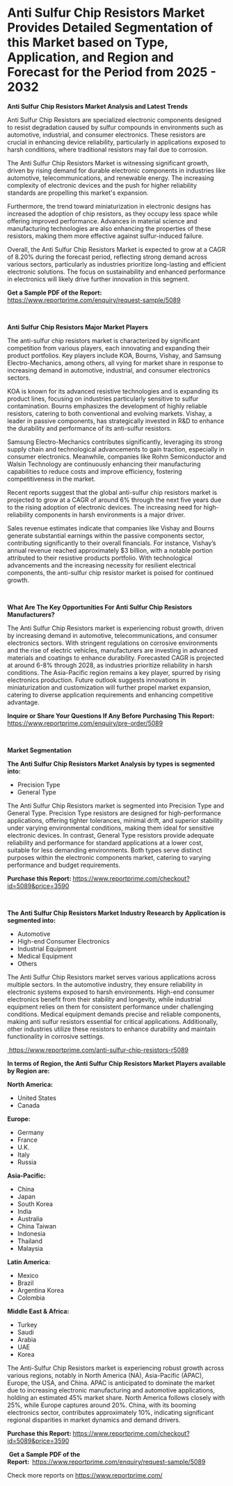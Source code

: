 <p><h1>Anti Sulfur Chip Resistors Market Provides Detailed Segmentation of this Market based on Type, Application, and Region and Forecast for the Period from 2025 - 2032</h1></p><p><strong>Anti Sulfur Chip Resistors Market Analysis and Latest Trends</strong></p>
<p><p>Anti Sulfur Chip Resistors are specialized electronic components designed to resist degradation caused by sulfur compounds in environments such as automotive, industrial, and consumer electronics. These resistors are crucial in enhancing device reliability, particularly in applications exposed to harsh conditions, where traditional resistors may fail due to corrosion.</p><p>The Anti Sulfur Chip Resistors Market is witnessing significant growth, driven by rising demand for durable electronic components in industries like automotive, telecommunications, and renewable energy. The increasing complexity of electronic devices and the push for higher reliability standards are propelling this market's expansion. </p><p>Furthermore, the trend toward miniaturization in electronic designs has increased the adoption of chip resistors, as they occupy less space while offering improved performance. Advances in material science and manufacturing technologies are also enhancing the properties of these resistors, making them more effective against sulfur-induced failure.</p><p>Overall, the Anti Sulfur Chip Resistors Market is expected to grow at a CAGR of 8.20% during the forecast period, reflecting strong demand across various sectors, particularly as industries prioritize long-lasting and efficient electronic solutions. The focus on sustainability and enhanced performance in electronics will likely drive further innovation in this segment.</p></p>
<p><strong>Get a Sample PDF of the Report:&nbsp;</strong> <a href="https://www.reportprime.com/enquiry/request-sample/5089?utm_campaign=3314&utm_medium=2&utm_source=Github&utm_content=ia&utm_term=19032025&utm_id=anti-sulfur-chip-resistors">https://www.reportprime.com/enquiry/request-sample/5089</a></p>
<p>&nbsp;</p>
<p><strong>Anti Sulfur Chip Resistors Major Market Players</strong></p>
<p><p>The anti-sulfur chip resistors market is characterized by significant competition from various players, each innovating and expanding their product portfolios. Key players include KOA, Bourns, Vishay, and Samsung Electro-Mechanics, among others, all vying for market share in response to increasing demand in automotive, industrial, and consumer electronics sectors.</p><p>KOA is known for its advanced resistive technologies and is expanding its product lines, focusing on industries particularly sensitive to sulfur contamination. Bourns emphasizes the development of highly reliable resistors, catering to both conventional and evolving markets. Vishay, a leader in passive components, has strategically invested in R&D to enhance the durability and performance of its anti-sulfur resistors.</p><p>Samsung Electro-Mechanics contributes significantly, leveraging its strong supply chain and technological advancements to gain traction, especially in consumer electronics. Meanwhile, companies like Rohm Semiconductor and Walsin Technology are continuously enhancing their manufacturing capabilities to reduce costs and improve efficiency, fostering competitiveness in the market.</p><p>Recent reports suggest that the global anti-sulfur chip resistors market is projected to grow at a CAGR of around 6% through the next five years due to the rising adoption of electronic devices. The increasing need for high-reliability components in harsh environments is a major driver.</p><p>Sales revenue estimates indicate that companies like Vishay and Bourns generate substantial earnings within the passive components sector, contributing significantly to their overall financials. For instance, Vishay’s annual revenue reached approximately $3 billion, with a notable portion attributed to their resistive products portfolio. With technological advancements and the increasing necessity for resilient electrical components, the anti-sulfur chip resistor market is poised for continued growth.</p></p>
<p>&nbsp;</p>
<p><strong>What Are The Key Opportunities For Anti Sulfur Chip Resistors Manufacturers?</strong></p>
<p><p>The Anti Sulfur Chip Resistors market is experiencing robust growth, driven by increasing demand in automotive, telecommunications, and consumer electronics sectors. With stringent regulations on corrosive environments and the rise of electric vehicles, manufacturers are investing in advanced materials and coatings to enhance durability. Forecasted CAGR is projected at around 6-8% through 2028, as industries prioritize reliability in harsh conditions. The Asia-Pacific region remains a key player, spurred by rising electronics production. Future outlook suggests innovations in miniaturization and customization will further propel market expansion, catering to diverse application requirements and enhancing competitive advantage.</p></p>
<p><strong>Inquire or Share Your Questions If Any Before Purchasing This Report:</strong> <a href="https://www.reportprime.com/enquiry/pre-order/5089?utm_campaign=3314&utm_medium=2&utm_source=Github&utm_content=ia&utm_term=19032025&utm_id=anti-sulfur-chip-resistors">https://www.reportprime.com/enquiry/pre-order/5089</a></p>
<p>&nbsp;</p>
<p><strong>Market Segmentation</strong></p>
<p><strong>The Anti Sulfur Chip Resistors Market Analysis by types is segmented into:</strong></p>
<p><ul><li>Precision Type</li><li>General Type</li></ul></p>
<p><p>The Anti Sulfur Chip Resistors market is segmented into Precision Type and General Type. Precision Type resistors are designed for high-performance applications, offering tighter tolerances, minimal drift, and superior stability under varying environmental conditions, making them ideal for sensitive electronic devices. In contrast, General Type resistors provide adequate reliability and performance for standard applications at a lower cost, suitable for less demanding environments. Both types serve distinct purposes within the electronic components market, catering to varying performance and budget requirements.</p></p>
<p><strong>Purchase this Report:&nbsp;</strong><a href="https://www.reportprime.com/checkout?id=5089&price=3590&utm_campaign=3314&utm_medium=2&utm_source=Github&utm_content=ia&utm_term=19032025&utm_id=anti-sulfur-chip-resistors">https://www.reportprime.com/checkout?id=5089&price=3590</a></p>
<p>&nbsp;</p>
<p><strong>The Anti Sulfur Chip Resistors Market Industry Research by Application is segmented into:</strong></p>
<p><ul><li>Automotive</li><li>High-end Consumer Electronics</li><li>Industrial Equipment</li><li>Medical Equipment</li><li>Others</li></ul></p>
<p><p>The Anti Sulfur Chip Resistors market serves various applications across multiple sectors. In the automotive industry, they ensure reliability in electronic systems exposed to harsh environments. High-end consumer electronics benefit from their stability and longevity, while industrial equipment relies on them for consistent performance under challenging conditions. Medical equipment demands precise and reliable components, making anti sulfur resistors essential for critical applications. Additionally, other industries utilize these resistors to enhance durability and maintain functionality in corrosive settings.</p></p>
<p><a href="https://www.reportprime.com/anti-sulfur-chip-resistors-r5089?utm_campaign=3314&utm_medium=2&utm_source=Github&utm_content=ia&utm_term=19032025&utm_id=anti-sulfur-chip-resistors">&nbsp;https://www.reportprime.com/anti-sulfur-chip-resistors-r5089</a></p>
<p><strong>In terms of Region, the Anti Sulfur Chip Resistors Market Players available by Region are:</strong></p>
<p>
    <p> <strong> North America: </strong>
        <ul>
            <li>United States</li>
            <li>Canada</li>
        </ul>
        </p> 
    <p> <strong> Europe: </strong>
        <ul>
            <li>Germany</li>
            <li>France</li>
            <li>U.K.</li>
            <li>Italy</li>
            <li>Russia</li>
        </ul>
        </p> 
    <p> <strong> Asia-Pacific: </strong>
        <ul>
            <li>China</li>
            <li>Japan</li>
            <li>South Korea</li>
            <li>India</li>
            <li>Australia</li>
            <li>China Taiwan</li>
            <li>Indonesia</li>
            <li>Thailand</li>
            <li>Malaysia</li>
        </ul>
        </p> 
    <p> <strong> Latin America: </strong>
        <ul>
            <li>Mexico</li>
            <li>Brazil</li>
            <li>Argentina Korea</li>
            <li>Colombia</li>
        </ul>
        </p> 
    <p> <strong> Middle East & Africa: </strong>
        <ul>
            <li>Turkey</li>
            <li>Saudi</li>
            <li>Arabia</li>
            <li>UAE</li>
            <li>Korea</li>
        </ul>
    </p>
    </p>
<p><p>The Anti-Sulfur Chip Resistors market is experiencing robust growth across various regions, notably in North America (NA), Asia-Pacific (APAC), Europe, the USA, and China. APAC is anticipated to dominate the market due to increasing electronic manufacturing and automotive applications, holding an estimated 45% market share. North America follows closely with 25%, while Europe captures around 20%. China, with its booming electronics sector, contributes approximately 10%, indicating significant regional disparities in market dynamics and demand drivers.</p></p>
<p><strong>Purchase this Report: </strong><a href="https://www.reportprime.com/checkout?id=5089&price=3590&utm_campaign=3314&utm_medium=2&utm_source=Github&utm_content=ia&utm_term=19032025&utm_id=anti-sulfur-chip-resistors">https://www.reportprime.com/checkout?id=5089&price=3590</a></p>
<p>&nbsp;<strong>Get a Sample PDF of the Report:&nbsp;&nbsp;</strong><a href="https://www.reportprime.com/enquiry/request-sample/5089?utm_campaign=3314&utm_medium=2&utm_source=Github&utm_content=ia&utm_term=19032025&utm_id=anti-sulfur-chip-resistors">https://www.reportprime.com/enquiry/request-sample/5089</a></p>
<p><strong></strong></p>
<p>Check more reports on <a href="https://www.reportprime.com/?utm_campaign=3314&utm_medium=2&utm_source=Github&utm_content=ia&utm_term=19032025&utm_id=anti-sulfur-chip-resistors">https://www.reportprime.com/</a></p>